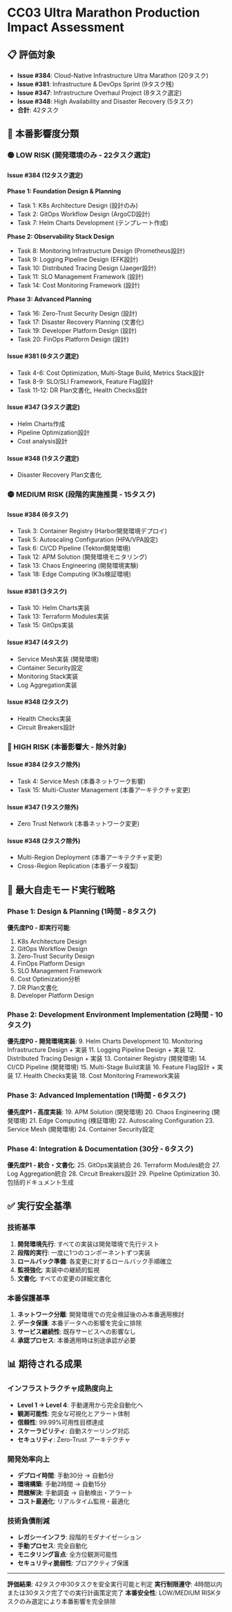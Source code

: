 # CC03 Ultra Marathon Production Impact Assessment

## 📋 評価対象
- **Issue #384**: Cloud-Native Infrastructure Ultra Marathon (20タスク)
- **Issue #381**: Infrastructure & DevOps Sprint (9タスク残)
- **Issue #347**: Infrastructure Overhaul Project (8タスク選定)
- **Issue #348**: High Availability and Disaster Recovery (5タスク)
- **合計**: 42タスク

## 🚨 本番影響度分類

### 🟢 LOW RISK (開発環境のみ - 22タスク選定)

#### Issue #384 (12タスク選定)
**Phase 1: Foundation Design & Planning**
- Task 1: K8s Architecture Design (設計のみ)
- Task 2: GitOps Workflow Design (ArgoCD設計)
- Task 7: Helm Charts Development (テンプレート作成)

**Phase 2: Observability Stack Design**
- Task 8: Monitoring Infrastructure Design (Prometheus設計)
- Task 9: Logging Pipeline Design (EFK設計)
- Task 10: Distributed Tracing Design (Jaeger設計)
- Task 11: SLO Management Framework (設計)
- Task 14: Cost Monitoring Framework (設計)

**Phase 3: Advanced Planning**
- Task 16: Zero-Trust Security Design (設計)
- Task 17: Disaster Recovery Planning (文書化)
- Task 19: Developer Platform Design (設計)
- Task 20: FinOps Platform Design (設計)

#### Issue #381 (6タスク選定)
- Task 4-6: Cost Optimization, Multi-Stage Build, Metrics Stack設計
- Task 8-9: SLO/SLI Framework, Feature Flag設計
- Task 11-12: DR Plan文書化, Health Checks設計

#### Issue #347 (3タスク選定)
- Helm Charts作成
- Pipeline Optimization設計
- Cost analysis設計

#### Issue #348 (1タスク選定)
- Disaster Recovery Plan文書化

### 🟡 MEDIUM RISK (段階的実施推奨 - 15タスク)

#### Issue #384 (6タスク)
- Task 3: Container Registry (Harbor開発環境デプロイ)
- Task 5: Autoscaling Configuration (HPA/VPA設定)
- Task 6: CI/CD Pipeline (Tekton開発環境)
- Task 12: APM Solution (開発環境モニタリング)
- Task 13: Chaos Engineering (開発環境実験)
- Task 18: Edge Computing (K3s検証環境)

#### Issue #381 (3タスク)
- Task 10: Helm Charts実装
- Task 13: Terraform Modules実装
- Task 15: GitOps実装

#### Issue #347 (4タスク)
- Service Mesh実装 (開発環境)
- Container Security設定
- Monitoring Stack実装
- Log Aggregation実装

#### Issue #348 (2タスク)
- Health Checks実装
- Circuit Breakers設計

### 🔴 HIGH RISK (本番影響大 - 除外対象)

#### Issue #384 (2タスク除外)
- Task 4: Service Mesh (本番ネットワーク影響)
- Task 15: Multi-Cluster Management (本番アーキテクチャ変更)

#### Issue #347 (1タスク除外)
- Zero Trust Network (本番ネットワーク変更)

#### Issue #348 (2タスク除外)
- Multi-Region Deployment (本番アーキテクチャ変更)
- Cross-Region Replication (本番データ複製)

## 🎯 最大自走モード実行戦略

### Phase 1: Design & Planning (1時間 - 8タスク)
**優先度P0 - 即実行可能**:
1. K8s Architecture Design
2. GitOps Workflow Design  
3. Zero-Trust Security Design
4. FinOps Platform Design
5. SLO Management Framework
6. Cost Optimization分析
7. DR Plan文書化
8. Developer Platform Design

### Phase 2: Development Environment Implementation (2時間 - 10タスク)
**優先度P0 - 開発環境実装**:
9. Helm Charts Development
10. Monitoring Infrastructure Design + 実装
11. Logging Pipeline Design + 実装
12. Distributed Tracing Design + 実装
13. Container Registry (開発環境)
14. CI/CD Pipeline (開発環境)
15. Multi-Stage Build実装
16. Feature Flag設計 + 実装
17. Health Checks実装
18. Cost Monitoring Framework実装

### Phase 3: Advanced Implementation (1時間 - 6タスク)
**優先度P1 - 高度実装**:
19. APM Solution (開発環境)
20. Chaos Engineering (開発環境)
21. Edge Computing (検証環境)
22. Autoscaling Configuration
23. Service Mesh (開発環境)
24. Container Security設定

### Phase 4: Integration & Documentation (30分 - 6タスク)
**優先度P1 - 統合・文書化**:
25. GitOps実装統合
26. Terraform Modules統合
27. Log Aggregation統合
28. Circuit Breakers設計
29. Pipeline Optimization
30. 包括的ドキュメント生成

## ✅ 実行安全基準

### 技術基準
1. **開発環境先行**: すべての実装は開発環境で先行テスト
2. **段階的実行**: 一度に1つのコンポーネントずつ実装
3. **ロールバック準備**: 各変更に対するロールバック手順確立
4. **監視強化**: 実装中の継続的監視
5. **文書化**: すべての変更の詳細文書化

### 本番保護基準
1. **ネットワーク分離**: 開発環境での完全検証後のみ本番適用検討
2. **データ保護**: 本番データへの影響を完全に排除
3. **サービス継続性**: 既存サービスへの影響なし
4. **承認プロセス**: 本番適用時は別途承認が必要

## 📊 期待される成果

### インフラストラクチャ成熟度向上
- **Level 1 → Level 4**: 手動運用から完全自動化へ
- **観測可能性**: 完全な可視化とアラート体制
- **信頼性**: 99.99%可用性目標達成
- **スケーラビリティ**: 自動スケーリング対応
- **セキュリティ**: Zero-Trust アーキテクチャ

### 開発効率向上
- **デプロイ時間**: 手動30分 → 自動5分
- **環境構築**: 手動2時間 → 自動15分
- **問題解決**: 手動調査 → 自動検出・アラート
- **コスト最適化**: リアルタイム監視・最適化

### 技術負債削減
- **レガシーインフラ**: 段階的モダナイゼーション
- **手動プロセス**: 完全自動化
- **モニタリング盲点**: 全方位観測可能性
- **セキュリティ脆弱性**: プロアクティブ保護

---

**評価結果**: 42タスク中30タスクを安全実行可能と判定
**実行制限遵守**: 4時間以内または30タスク完了での実行計画策定完了
**本番安全性**: LOW/MEDIUM RISKタスクのみ選定により本番影響を完全排除